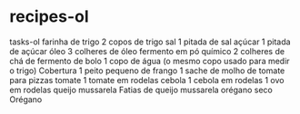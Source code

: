 # recipes-ol
 tasks-ol
farinha de trigo
2 copos de trigo
sal
1 pitada de sal
açúcar
1 pitada de açúcar
óleo
3 colheres de óleo
fermento em pó químico
2 colheres de chá de fermento de bolo
1 copo de água (o mesmo copo usado para medir o trigo)
Cobertura
1 peito pequeno de frango
1 sache de molho de tomate para pizzas
tomate
1 tomate em rodelas
cebola
1 cebola em rodelas
1 ovo em rodelas
queijo mussarela
Fatias de queijo mussarela
orégano seco
Orégano